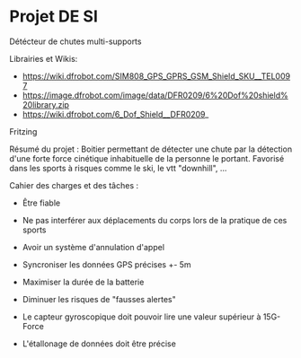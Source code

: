 # Projet DE SI

Détécteur de chutes multi-supports



Librairies et Wikis:
  - https://wiki.dfrobot.com/SIM808_GPS_GPRS_GSM_Shield_SKU__TEL0097
  - https://image.dfrobot.com/image/data/DFR0209/6%20Dof%20shield%20library.zip
  - https://wiki.dfrobot.com/6_Dof_Shield__DFR0209_
  
  Fritzing
 
 
Résumé du projet :
  Boitier permettant de détecter une chute par la détection d'une forte force cinétique inhabituelle de la personne le portant. Favorisé dans les sports à risques comme le ski, le vtt "downhill", ...
  
  
Cahier des charges et des tâches :
  - Être fiable
  - Ne pas interférer aux déplacements du corps lors de la pratique de ces sports
  - Avoir un système d'annulation d'appel
  - Syncroniser les données GPS précises +- 5m
  - Maximiser la durée de la batterie
  - Diminuer les risques de "fausses alertes"
  
  - Le capteur gyroscopique doit pouvoir lire une valeur supérieur à 15G-Force
  - L'étallonage de données doit être précise
  
  
  
